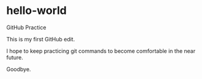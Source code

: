 # hello-world
GitHub Practice

This is my first GitHub edit. 

I hope to keep practicing git commands to become comfortable in the near future. 

Goodbye.
